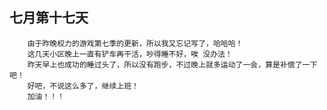 ## 七月第十七天

		由于昨晚权力的游戏第七季的更新，所以我又忘记写了，哈哈哈！
		这几天小区晚上一直有铲车再干活，吵得睡不好，唉 没办法！
		昨天早上也成功的睡过头了，所以没有跑步，不过晚上就多运动了一会，算是补偿了一下吧！
		好吧，不说这么多了，继续上班！
		加油！！！